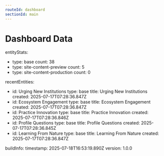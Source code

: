 ```yaml
---
routeId: dashboard
sectionId: main
---
```

# Dashboard Data

entityStats:
  - type: base
    count: 38
  - type: site-content-preview
    count: 5
  - type: site-content-production
    count: 0

recentEntities:
  - id: Urging New Institutions
    type: base
    title: Urging New Institutions
    created: 2025-07-17T07:28:36.847Z
  - id: Ecosystem Engagement
    type: base
    title: Ecosystem Engagement
    created: 2025-07-17T07:28:36.847Z
  - id: Practice Innovation
    type: base
    title: Practice Innovation
    created: 2025-07-17T07:28:36.846Z
  - id: Profile Questions
    type: base
    title: Profile Questions
    created: 2025-07-17T07:28:36.845Z
  - id: Learning From Nature
    type: base
    title: Learning From Nature
    created: 2025-07-17T07:28:36.847Z

buildInfo:
  timestamp: 2025-07-18T16:53:19.890Z
  version: 1.0.0
